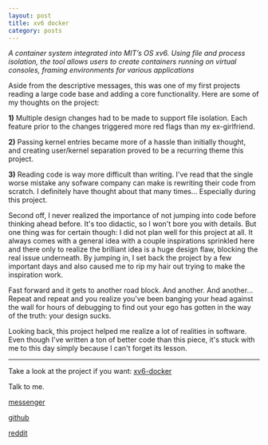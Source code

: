 ```yaml
---
layout: post
title: xv6 docker
category: posts
---
```

*A container system integrated into MIT’s OS xv6. Using file and process isolation, the tool allows users to create containers running on virtual consoles, framing environments for various applications*

Aside from the descriptive messages, this was one of my first projects reading a large code base and adding a core functionality. Here are some of my thoughts on the project:

  **1)** Multiple design changes had to be made to support file isolation. Each feature prior to the changes triggered more red flags than my ex-girlfriend.

  **2)** Passing kernel entries became more of a hassle than initially thought, and creating user/kernel separation proved to be a recurring theme this project.

  **3)** Reading code is way more difficult than writing. I've read that the single worse mistake any sofware company can make is rewriting their code from scratch. I definitely have thought about that many times... Especially during this project.

Second off, I never realized the importance of not jumping into code before thinking ahead before. It's too didactic, so I won't bore you with details. But one thing was for certain though: I did not plan well for this project at all. It always comes with a general idea with a couple inspirations sprinkled here and there only to realize the brilliant idea is a huge design flaw, blocking the real issue underneath. By jumping in, I set back the project by a few important days and also caused me to rip my hair out trying to make the inspiration work.

Fast forward and it gets to another road block. And another. And another... Repeat and repeat and you realize you've been banging your head against the wall for hours of debugging to find out your ego has gotten in the way of the truth: your design sucks.

Looking back, this project helped me realize a lot of realities in software. Even though I've written a ton of better code than this piece, it's stuck with me to this day simply because I can't forget its lesson.

---

Take a look at the project if you want:
[xv6-docker][xv6-docker]

Talk to me.

[messenger][facebook]

[github][dqd]

[reddit][reddit]

[facebook]: https://www.m.me/dqdang1
[dqd]: http://github.com/dqdang
[reddit]: https://www.reddit.com/user/outsidefarmland/
[xv6-docker]: https://github.com/dqdang/xv6-docker
